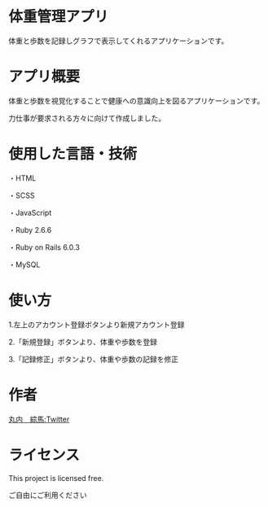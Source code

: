 <h1>体重管理アプリ</h1>
<p>体重と歩数を記録しグラフで表示してくれるアプリケーションです。</p>

<h1>アプリ概要</h1>
<p>体重と歩数を視覚化することで健康への意識向上を図るアプリケーションです。</p>
<p>力仕事が要求される方々に向けて作成しました。</p>

<h1>使用した言語・技術</h1>
<p>・HTML</p>
<p>・SCSS</p>
<p>・JavaScript</p>
<p>・Ruby 2.6.6</p>
<p>・Ruby on Rails 6.0.3</p>
<p>・MySQL</p>

<h1>使い方</h1>
<p>1.左上のアカウント登録ボタンより新規アカウント登録</p>
<p>2.「新規登録」ボタンより、体重や歩数を登録</p>
<p>3.「記録修正」ボタンより、体重や歩数の記録を修正</p>

<h1>作者</h1>
<p><a href="https://twitter.com/MaruSo_trainig" class="twitter" target="_blank">丸内　綜馬:Twitter</a></p>

<h1>ライセンス</h1>
<p>This project is licensed free.</p>
<p>ご自由にご利用ください</p>